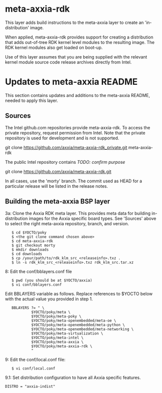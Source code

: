 meta-axxia-rdk
==============

This layer adds build instructions to the meta-axxia layer to create an
'in-distribution' image.

When applied, meta-axxia-rdk provides support for creating a distribution that
adds out-of-tree RDK kernel level modules to the resulting image. The RDK kernel
modules also get loaded on boot-up.

Use of this layer assumes that you are being supplied with the relevant kernel
module source code release archives directly from Intel.

Updates to meta-axxia README
============================

This section contains updates and additions to the meta-axxia README, needed 
to apply this layer.

## Sources

The Intel github.com repositories provide meta-axxia-rdk. To access the
private repository, request permission from Intel. Note that the
private repository is used for development and is not supported.

git clone https://github.com/axxia/meta-axxia-rdk_private.git meta-axxia-rdk

The public Intel repository contains _TODO: confirm purpose_

git clone https://github.com/axxia/meta-axxia-rdk.git

In all cases, use the 'morty' branch. The commit used as HEAD for a
particular release will be listed in the release notes.


## Building the meta-axxia BSP layer

3a: Clone the Axxia RDK meta layer. This provides meta data for building
in-distribution images for the Axxia specific board types.  See 'Sources' above to
select the right meta-axxia repository, branch, and version.

```
   $ cd $YOCTO/poky
   $ <the git clone command chosen above>
   $ cd meta-axxia-rdk
   $ git checkout morty
   $ mkdir downloads
   $ cd downloads
   $ cp /your/path/to/rdk_klm_src_<releaseinfo>.txz .
   $ ln -s rdk_klm_src_<releaseinfo>.txz rdk_klm_src.tar.xz
```

8:  Edit the conf/bblayers.conf file

```
   $ pwd (you should be at $YOCTO/axxia)
   $ vi conf/bblayers.conf
```

Edit BBLAYERS variable as follows. Replace references to $YOCTO below with the
actual value you provided in step 1.

```
   BBLAYERS ?= " \
            $YOCTO/poky/meta \
            $YOCTO/poky/meta-poky \
            $YOCTO/poky/meta-openembedded/meta-oe \
            $YOCTO/poky/meta-openembedded/meta-python \
            $YOCTO/poky/meta-openembedded/meta-networking \
            $YOCTO/poky/meta-virtualization \
            $YOCTO/poky/meta-intel \
            $YOCTO/poky/meta-axxia \
            $YOCTO/poky/meta-axxia-rdk \
            "
```
9: Edit the conf/local.conf file:

```
   $ vi conf/local.conf
```

9.1: Set distribution configuration to have all Axxia specific features.

    DISTRO = "axxia-indist"
